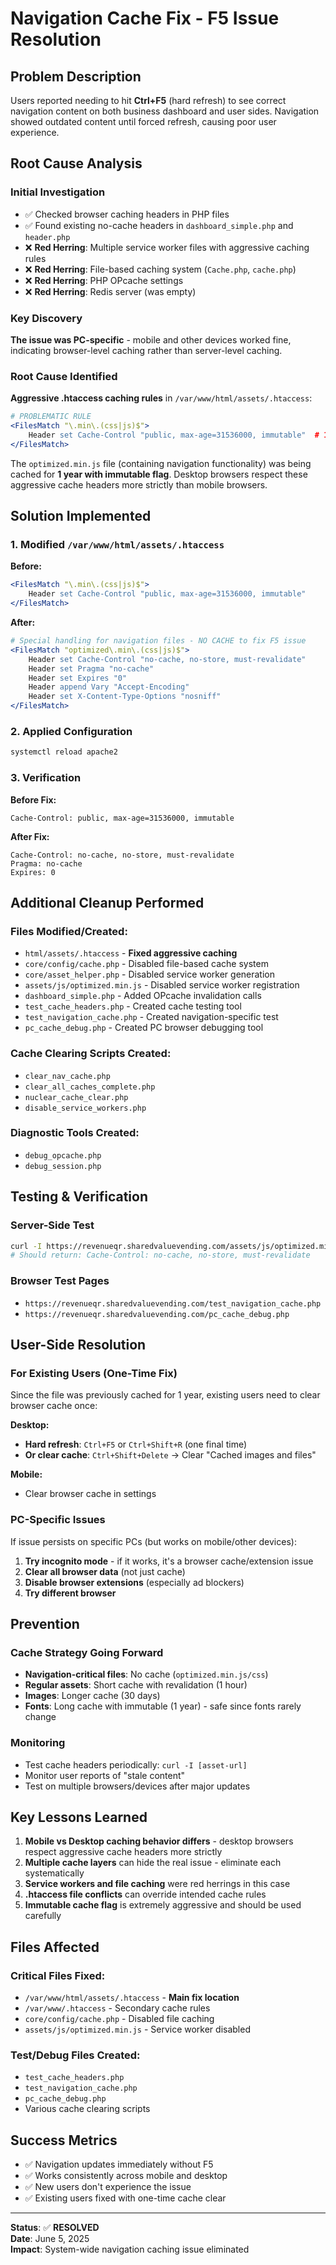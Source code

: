 # Navigation Cache Fix - F5 Issue Resolution

## Problem Description
Users reported needing to hit **Ctrl+F5** (hard refresh) to see correct navigation content on both business dashboard and user sides. Navigation showed outdated content until forced refresh, causing poor user experience.

## Root Cause Analysis

### Initial Investigation
- ✅ Checked browser caching headers in PHP files
- ✅ Found existing no-cache headers in `dashboard_simple.php` and `header.php`
- ❌ **Red Herring**: Multiple service worker files with aggressive caching rules
- ❌ **Red Herring**: File-based caching system (`Cache.php`, `cache.php`)
- ❌ **Red Herring**: PHP OPcache settings
- ❌ **Red Herring**: Redis server (was empty)

### Key Discovery
**The issue was PC-specific** - mobile and other devices worked fine, indicating browser-level caching rather than server-level caching.

### Root Cause Identified
**Aggressive .htaccess caching rules** in `/var/www/html/assets/.htaccess`:

```apache
# PROBLEMATIC RULE
<FilesMatch "\.min\.(css|js)$">
    Header set Cache-Control "public, max-age=31536000, immutable"  # 1 YEAR!
</FilesMatch>
```

The `optimized.min.js` file (containing navigation functionality) was being cached for **1 year with immutable flag**. Desktop browsers respect these aggressive cache headers more strictly than mobile browsers.

## Solution Implemented

### 1. Modified `/var/www/html/assets/.htaccess`
**Before:**
```apache
<FilesMatch "\.min\.(css|js)$">
    Header set Cache-Control "public, max-age=31536000, immutable"
</FilesMatch>
```

**After:**
```apache
# Special handling for navigation files - NO CACHE to fix F5 issue
<FilesMatch "optimized\.min\.(css|js)$">
    Header set Cache-Control "no-cache, no-store, must-revalidate"
    Header set Pragma "no-cache"
    Header set Expires "0"
    Header append Vary "Accept-Encoding"
    Header set X-Content-Type-Options "nosniff"
</FilesMatch>
```

### 2. Applied Configuration
```bash
systemctl reload apache2
```

### 3. Verification
**Before Fix:**
```
Cache-Control: public, max-age=31536000, immutable
```

**After Fix:**
```
Cache-Control: no-cache, no-store, must-revalidate
Pragma: no-cache
Expires: 0
```

## Additional Cleanup Performed

### Files Modified/Created:
- `html/assets/.htaccess` - **Fixed aggressive caching**
- `core/config/cache.php` - Disabled file-based cache system
- `core/asset_helper.php` - Disabled service worker generation
- `assets/js/optimized.min.js` - Disabled service worker registration
- `dashboard_simple.php` - Added OPcache invalidation calls
- `test_cache_headers.php` - Created cache testing tool
- `test_navigation_cache.php` - Created navigation-specific test
- `pc_cache_debug.php` - Created PC browser debugging tool

### Cache Clearing Scripts Created:
- `clear_nav_cache.php`
- `clear_all_caches_complete.php`
- `nuclear_cache_clear.php`
- `disable_service_workers.php`

### Diagnostic Tools Created:
- `debug_opcache.php`
- `debug_session.php`

## Testing & Verification

### Server-Side Test
```bash
curl -I https://revenueqr.sharedvaluevending.com/assets/js/optimized.min.js
# Should return: Cache-Control: no-cache, no-store, must-revalidate
```

### Browser Test Pages
- `https://revenueqr.sharedvaluevending.com/test_navigation_cache.php`
- `https://revenueqr.sharedvaluevending.com/pc_cache_debug.php`

## User-Side Resolution

### For Existing Users (One-Time Fix)
Since the file was previously cached for 1 year, existing users need to clear browser cache once:

**Desktop:**
- **Hard refresh**: `Ctrl+F5` or `Ctrl+Shift+R` (one final time)
- **Or clear cache**: `Ctrl+Shift+Delete` → Clear "Cached images and files"

**Mobile:**
- Clear browser cache in settings

### PC-Specific Issues
If issue persists on specific PCs (but works on mobile/other devices):
1. **Try incognito mode** - if it works, it's a browser cache/extension issue
2. **Clear all browser data** (not just cache)
3. **Disable browser extensions** (especially ad blockers)
4. **Try different browser**

## Prevention

### Cache Strategy Going Forward
- **Navigation-critical files**: No cache (`optimized.min.js/css`)
- **Regular assets**: Short cache with revalidation (1 hour)
- **Images**: Longer cache (30 days)
- **Fonts**: Long cache with immutable (1 year) - safe since fonts rarely change

### Monitoring
- Test cache headers periodically: `curl -I [asset-url]`
- Monitor user reports of "stale content"
- Test on multiple browsers/devices after major updates

## Key Lessons Learned

1. **Mobile vs Desktop caching behavior differs** - desktop browsers respect aggressive cache headers more strictly
2. **Multiple cache layers** can hide the real issue - eliminate each systematically
3. **Service workers and file caching** were red herrings in this case
4. **.htaccess file conflicts** can override intended cache rules
5. **Immutable cache flag** is extremely aggressive and should be used carefully

## Files Affected

### Critical Files Fixed:
- `/var/www/html/assets/.htaccess` - **Main fix location**
- `/var/www/.htaccess` - Secondary cache rules
- `core/config/cache.php` - Disabled file caching
- `assets/js/optimized.min.js` - Service worker disabled

### Test/Debug Files Created:
- `test_cache_headers.php`
- `test_navigation_cache.php`
- `pc_cache_debug.php`
- Various cache clearing scripts

## Success Metrics
- ✅ Navigation updates immediately without F5
- ✅ Works consistently across mobile and desktop
- ✅ New users don't experience the issue
- ✅ Existing users fixed with one-time cache clear

---

**Status**: ✅ **RESOLVED**  
**Date**: June 5, 2025  
**Impact**: System-wide navigation caching issue eliminated 